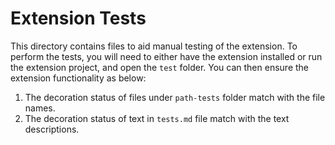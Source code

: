 # Extension Tests

This directory contains files to aid manual testing of the extension. To perform the tests, you will need to either have the extension installed or run the extension project, and open the `test` folder. You can then ensure the extension functionality as below:

1. The decoration status of files under `path-tests` folder match with the file names.
1. The decoration status of text in `tests.md` file match with the text descriptions.
